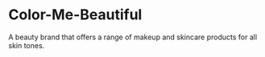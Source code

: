 # Color-Me-Beautiful
A beauty brand that offers a range of makeup and skincare products for all skin tones.
